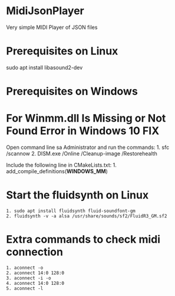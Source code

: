 # MidiJsonPlayer
Very simple MIDI Player of JSON files

# Prerequisites on Linux
sudo apt install libasound2-dev

# Prerequisites on Windows

# For Winmm.dll Is Missing or Not Found Error in Windows 10 FIX
Open command line sa Administrator and run the commands:
    1. sfc /scannow
    2. DISM.exe /Online /Cleanup-image /Restorehealth

Include the following line in CMakeLists.txt:
    1. add_compile_definitions(__WINDOWS_MM__)


# Start the fluidsynth on Linux
    1. sudo apt install fluidsynth fluid-soundfont-gm
    2. fluidsynth -v -a alsa /usr/share/sounds/sf2/FluidR3_GM.sf2

# Extra commands to check midi connection
    1. aconnect -o
    2. aconnect 14:0 128:0
    3. aconnect -i -o
    4. aconnect 14:0 128:0
    5. aconnect -l



    